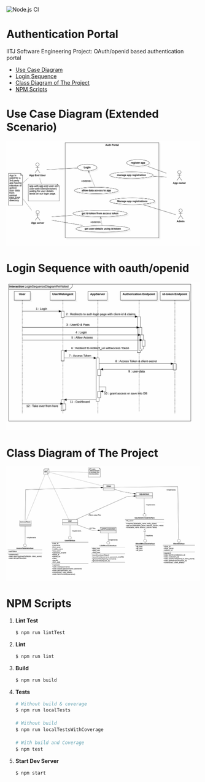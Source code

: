 
![Node.js CI](https://github.com/Wolverin-e/authentication/workflows/Node.js%20CI/badge.svg)
# Authentication Portal
IITJ Software Engineering Project: OAuth/openid based authentication portal
- [Use Case Diagram](#use-case-diagram--extended-scenario-)
- [Login Sequence](#login-sequence-with-oauth-openid)
- [Class Diagram of The Project](#class-diagram-of-the-project)
- [NPM Scripts](#npm-scripts)
# Use Case Diagram (Extended Scenario)
<p align="center">
<img src=".readme/ExtendedUseCaseDiagramReduced.jpg">
</p>

# Login Sequence with oauth/openid
<p align="center">
<img src=".readme/FinalLoginSequenceReduced.jpg">
</p>

# Class Diagram of The Project
<p align="center">
<img src=".readme/FinalClassDiagramReduced.jpg">
</p>

# NPM Scripts

 1. **Lint Test**
	```sh
	$ npm run lintTest
	```

2. **Lint**
	```sh
	$ npm run lint
	```

3. **Build**
	```sh
	$ npm run build
	```

4. **Tests**
	```sh 
	# Without build & coverage
	$ npm run localTests

	# Without build
	$ npm run localTestsWithCoverage

	# With build and Coverage
	$ npm test
	```

5.  **Start Dev Server**
	```sh
	$ npm start
	```
